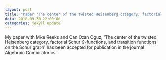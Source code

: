```yaml
---
layout: post
title: "Paper 'The center of the twisted Heisenberg category, factorial Schur Q-functions, and transition functions on the Schur graph' accepted for publication in the journal Algebraic Combinatorics"
data: 2018-09-30 22:00:00
categories: jekyll update
---
```


My paper with Mike Reeks and Can Ozan Oguz, 'The center of the twisted 
Heisenberg category, factorial Schur *Q*-functions, and 
transition functions on the Schur graph' has been accepted for publication in the journal Algebraic Combinatorics.
